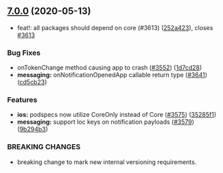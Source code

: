 ## [7.0.0](https://github.com/invertase/react-native-firebase/tree/master/packages/messaging/compare/@react-native-firebase/messaging@7.0.0...@react-native-firebase/messaging@7.0.0) (2020-05-13)


* feat!: all packages should depend on core (#3613) ([252a423](https://github.com/invertase/react-native-firebase/tree/master/packages/messaging/commit/252a4239e98a0f2a55c4afcd2d82e4d5f97e65e9)), closes [#3613](https://github.com/invertase/react-native-firebase/tree/master/packages/messaging/issues/3613)


### Bug Fixes

* onTokenChange method causing app to crash ([#3552](https://github.com/invertase/react-native-firebase/tree/master/packages/messaging/issues/3552)) ([1d7cd28](https://github.com/invertase/react-native-firebase/tree/master/packages/messaging/commit/1d7cd28f85d09d35805b59896809ca93aa436285))
* **messaging:** onNotificationOpenedApp callable return type ([#3641](https://github.com/invertase/react-native-firebase/tree/master/packages/messaging/issues/3641)) ([cd5cb23](https://github.com/invertase/react-native-firebase/tree/master/packages/messaging/commit/cd5cb23d6353f617b5af350169e929c88f90aafb))


### Features

* **ios:** podspecs now utilize CoreOnly instead of Core ([#3575](https://github.com/invertase/react-native-firebase/tree/master/packages/messaging/issues/3575)) ([35285f1](https://github.com/invertase/react-native-firebase/tree/master/packages/messaging/commit/35285f1655b16d05e6630fc556f95cccfb707ee4))
* **messaging:** support loc keys on notification payloads ([#3579](https://github.com/invertase/react-native-firebase/tree/master/packages/messaging/issues/3579)) ([9b294b3](https://github.com/invertase/react-native-firebase/tree/master/packages/messaging/commit/9b294b3e161d604aa3c8900355c7b638974ea4ae))


### BREAKING CHANGES

* breaking change to mark new internal versioning requirements.



